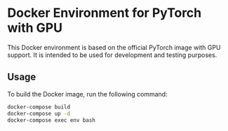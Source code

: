 # Docker Environment for PyTorch with GPU

This Docker environment is based on the official PyTorch image with GPU support. It is intended to be used for development and testing purposes.

## Usage

To build the Docker image, run the following command:

```bash
docker-compose build
docker-compose up -d
docker-compose exec env bash
```
